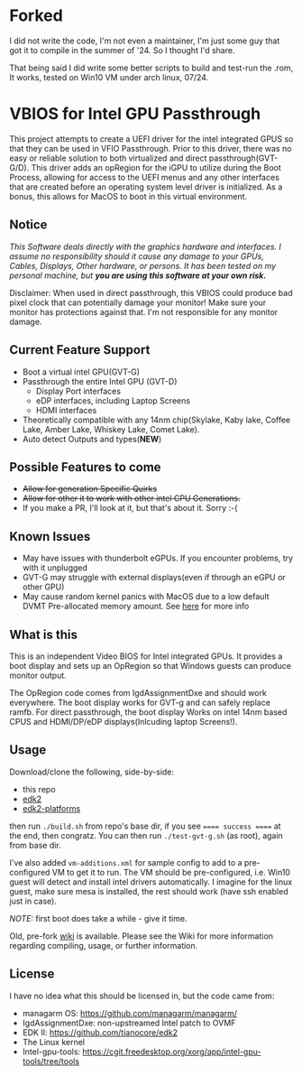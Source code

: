 # Forked

I did not write the code, I'm not even a maintainer, I'm just some guy that got it to compile in the summer of '24.
So I thought I'd share.

That being said I did write some better scripts to build and test-run the .rom,
It works, tested on Win10 VM under arch linux, 07/24.

# VBIOS for Intel GPU Passthrough

This project attempts to create a UEFI driver for the intel integrated GPUS so that they can be used in VFIO Passthrough.
Prior to this driver, there was no easy or reliable solution to both virtualized and direct passthrough(GVT-G/D).
This driver adds an opRegion for the iGPU to utilize during the Boot Process, allowing for access to the UEFI menus and 
any other interfaces that are created before an operating system level driver is initialized.
As a bonus, this allows for MacOS to boot in this virtual environment.

## Notice

*This Software deals directly with the graphics hardware and interfaces. I assume no responsibility should it cause any damage to your GPUs, Cables, Displays, Other hardware, or persons.
It has been tested on my personal machine, but **you are using this software at your own risk.***

Disclaimer: When used in direct passthrough, this VBIOS could produce bad pixel clock that can potentially damage your monitor!
Make sure your monitor has protections against that. I'm not responsible for any monitor damage.

## Current Feature Support

* Boot a virtual intel GPU(GVT-G)
* Passthrough the entire Intel GPU (GVT-D)
  * Display Port interfaces
  * eDP interfaces, including Laptop Screens
  * HDMI interfaces
* Theoretically compatible with any 14nm chip(Skylake, Kaby lake, Coffee Lake, Amber Lake, Whiskey Lake, Comet Lake).
* Auto detect Outputs and types(**NEW**)

## Possible Features to come

* ~~Allow for generation Specific Quirks~~
* ~~Allow for other it to work with other intel CPU Generations.~~
* If you make a PR, I'll look at it, but that's about it. Sorry :-(

## Known Issues

* May have issues with thunderbolt eGPUs. If you encounter problems, try with it unplugged
* GVT-G may struggle with external displays(even if through an eGPU or other GPU)
* May cause random kernel panics with MacOS due to a low default DVMT Pre-allocated memory amount. See [here](https://github.com/patmagauran/i915ovmfPkg/wiki/DVMT-Pre-Alloc---Stolen-Memory-Issues) for more info

## What is this

This is an independent Video BIOS for Intel integrated GPUs.
It provides a boot display and sets up an OpRegion so that Windows guests can produce monitor output.

The OpRegion code comes from IgdAssignmentDxe and should work everywhere.
The boot display works for GVT-g and can safely replace ramfb.
For direct passthrough, the boot display Works on intel 14nm based CPUS and HDMI/DP/eDP displays(Inlcuding laptop Screens!).

## Usage

Download/clone the following, side-by-side:
* this repo
* [edk2](https://github.com/tianocore/edk2)
* [edk2-platforms](https://github.com/tianocore/edk2-platforms)
  
then run `./build.sh` from repo's base dir, if you see `==== success ====` at the end, then congratz.
You can then run `./test-gvt-g.sh` (as root), again from base dir.

I've also added `vm-additions.xml` for sample config to add to a pre-configured VM to get it to run.
The VM should be pre-configured, i.e. Win10 guest will detect and install intel drivers automatically.
I imagine for the linux guest, make sure mesa is installed, the rest should work (have ssh enabled just in case).

*NOTE:* first boot does take a while - give it time.

Old, pre-fork [wiki](https://github.com/patmagauran/i915ovmfPkg/wiki/Compiling) is available.
Please see the Wiki for more information regarding compiling, usage, or further information.

## License

I have no idea what this should be licensed in, but the code came from:

- managarm OS: https://github.com/managarm/managarm/
- IgdAssignmentDxe: non-upstreamed Intel patch to OVMF
- EDK II: https://github.com/tianocore/edk2
- The Linux kernel
- Intel-gpu-tools: https://cgit.freedesktop.org/xorg/app/intel-gpu-tools/tree/tools
